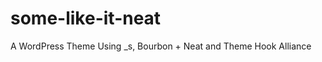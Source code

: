 some-like-it-neat
=================

A WordPress Theme Using _s, Bourbon + Neat and Theme Hook Alliance
